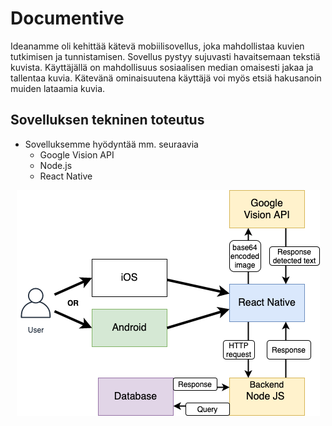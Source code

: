 # Documentive

Ideanamme oli kehittää kätevä mobiilisovellus, joka mahdollistaa kuvien tutkimisen ja tunnistamisen. Sovellus pystyy sujuvasti havaitsemaan tekstiä kuvista. Käyttäjällä on mahdollisuus sosiaalisen median omaisesti jakaa ja tallentaa kuvia. Kätevänä ominaisuutena käyttäjä voi myös etsiä hakusanoin muiden lataamia kuvia.

## Sovelluksen tekninen toteutus
* Sovelluksemme hyödyntää mm. seuraavia
  * Google Vision API
  * Node.js
  * React Native

<p align = "center">
<img src="/readmeimages/RN-JAVASCRIPT-VISION-API Diagram (1).png" alt="background-process-diagram">
</p>
